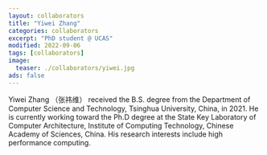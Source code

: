 ```yaml
---
layout: collaborators
title: "Yiwei Zhang"
categories: collaborators
excerpt: "PhD student @ UCAS"
modified: 2022-09-06
tags: [collaborators]
image:
  teaser: ./collaborators/yiwei.jpg
ads: false
---
```


Yiwei Zhang （张祎维） received the B.S. degree from the Department of Computer Science and Technology, Tsinghua University, China, in 2021. He is currently working toward the Ph.D degree at the State Key Laboratory of Computer Architecture, Institute of Computing Technology, Chinese Academy of Sciences, China. His research interests include high performance computing.